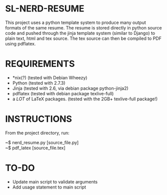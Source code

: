 SL-NERD-RESUME
==============
  
This project uses a python template system to produce many output formats of the same resume.  The resume is stored directly in python source code and pushed through the jinja template system (similar to Django) to plain text, html and tex source.  The tex source can then be compiled to PDF using pdflatex.  
  
REQUIREMENTS
============
- *nix(?) (tested with Debian Wheezy)  
- Python (tested with 2.7.3)  
- Jinja (tested with 2.6, via debian package python-jinja2)  
- pdflatex (tested with debian package texlive-full)  
- a *LOT* of LaTeX packages.  (tested with the 2GB+ texlive-full package!)  
  
INSTRUCTIONS
============
  
From the project directory, run:  
  
~$ nerd_resume.py [source_file.py]  
~$ pdf_latex [source_file.tex]  
  
TO-DO
=====
- Update main script to validate arguments  
- Add usage statement to main script  